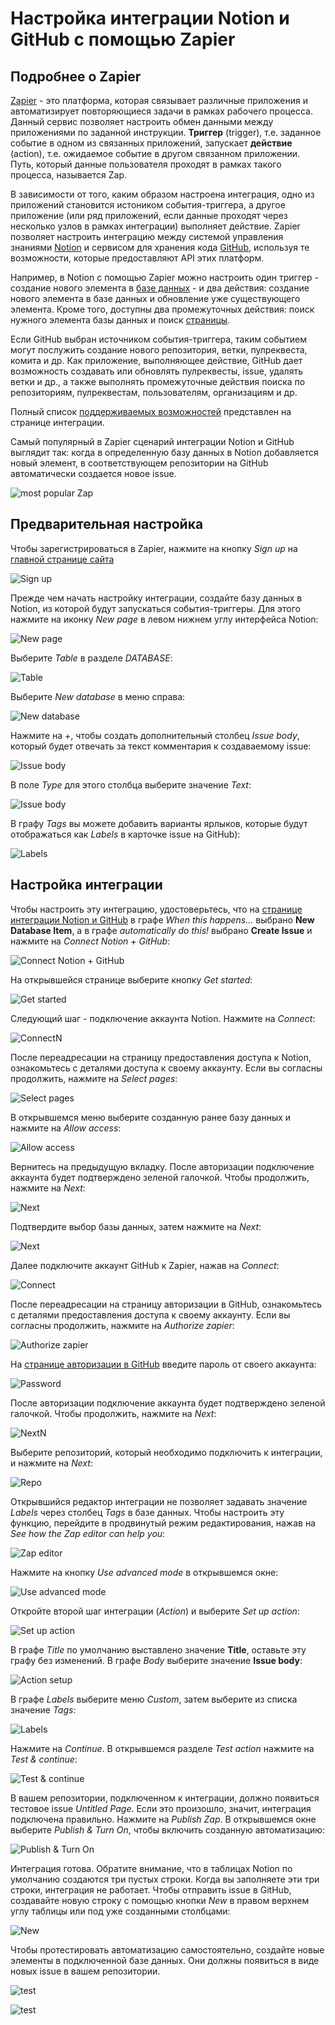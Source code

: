 # Настройка интеграции Notion и GitHub с помощью Zapier

## Подробнее о Zapier

[Zapier](https://zapier.com/app/dashboard) - это платформа, которая связывает различные приложения и автоматизирует повторяющиеся задачи в рамках рабочего процесса. Данный сервис позволяет настроить обмен данными между приложениями по заданной инструкции. **Триггер** (trigger), т.е. заданное событие в одном из связанных приложений, запускает **действие** (action), т.е. ожидаемое событие в другом связанном приложении. Путь, который данные пользователя проходят в рамках такого процесса, называется Zap. 

В зависимости от того, каким образом настроена интеграция, одно из приложений становится истоником события-триггера, а другое приложение (или ряд приложений, если данные проходят через несколько узлов в рамках интеграции) выполняет действие.  Zapier позволяет настроить интеграцию между системой управления знаниями [Notion](https://www.notion.so/) и сервисом для хранения кода [GitHub](https://github.com/), используя те возможности, которые предоставляют API этих платформ. 

Например, в Notion с помощью Zapier можно настроить один триггер - создание нового элемента в [базе данных](https://www.notion.so/Intro-to-databases-fd8cd2d212f74c50954c11086d85997e) - и два действия: создание нового элемента в базе данных и обновление уже существующего элемента. Кроме того, доступны два промежуточныx действия: поиск нужного элемента базы данных и поиск [страницы](https://www.notion.so/Create-a-new-page-6c3fe9aad94749099ea4bdfc072e5f97).

Если GitHub выбран источником события-триггера, таким событием могут послужить создание нового репозитория, ветки, пулреквеста, комита и др. Как приложение, выполняющее действие, GitHub дает возможность создавать или обновлять пулреквесты, issue, удалять ветки и др., а также выполнять промежуточные действия поиска по репозиториям, пулреквестам, пользователям, организациям и др.

Полный список [поддерживаемых возможностей](https://zapier.com/apps/notion/integrations/github#triggers-and-actions) представлен на странице интеграции.

Самый популярный в Zapier сценарий интеграции Notion и GitHub выглядит так: когда в определенную базу данных в Notion добавляется новый элемент, в соответствующем репозитории на GitHub автоматически создается новое issue.

![most popular Zap](https://raw.github.com/AlfiaG/docs-portfolio/blob/main/screenshots/image1.1.png)

## Предварительная настройка

Чтобы зарегистрироваться в Zapier, нажмите на кнопку *Sign up* на [главной странице сайта](https://zapier.com/)

![Sign up](https://raw.github.com/AlfiaG/docs-portfolio/blob/main/screenshots/image1.0.png)

Прежде чем начать настройку интеграции, создайте базу данных в Notion, из которой будут запускаться события-триггеры. Для этого нажмите на иконку *New page* в левом нижнем углу интерфейса Notion:

![New page](https://raw.github.com/AlfiaG/docs-portfolio/blob/main/screenshots/image1.0.1.png)

Выберите *Table* в разделе *DATABASE*:

![Table](https://raw.github.com/AlfiaG/docs-portfolio/blob/main/screenshots/image1.0.2.png)

Выберите *New database* в меню справа:

![New database](https://raw.github.com/AlfiaG/docs-portfolio/blob/main/screenshots/image1.0.3.png)

Нажмите на +, чтобы создать дополнительный столбец *Issue body*, который будет отвечать за текст комментария к создаваемому issue:

![Issue body](https://raw.github.com/AlfiaG/docs-portfolio/blob/main/screenshots/image1.0.4.png)

В поле *Type* для этого столбца выберите значение *Text*:

![Issue body](https://raw.github.com/AlfiaG/docs-portfolio/blob/main/screenshots/image1.0.5.png)

В графу *Tags* вы можете добавить варианты ярлыков, которые будут отображаться как *Labels* в карточке issue на GitHub): 

![Labels](https://raw.github.com/AlfiaG/docs-portfolio/blob/main/screenshots/image1.0.6.png)

## Настройка интеграции 

Чтобы настроить эту интеграцию, удостоверьтесь, что на [странице интеграции Notion и GitHub](https://zapier.com/apps/notion/integrations/github) в графе *When this happens...* выбрано **New Database Item**, а в графе *automatically do this!* выбрано **Create Issue** и нажмите на *Connect Notion + GitHub*:

![Connect Notion + GitHub](https://raw.github.com/AlfiaG/docs-portfolio/blob/main/screenshots/image1.2.png)

На открывшейся странице выберите кнопку *Get started*:

![Get started](https://raw.github.com/AlfiaG/docs-portfolio/blob/main/screenshots/image1.3.png)

Следующий шаг - подключение аккаунта Notion. Нажмите на *Connect*:

![ConnectN](https://raw.github.com/AlfiaG/docs-portfolio/blob/main/screenshots/image1.4.png)

После переадресации на страницу предоставления доступа к Notion, ознакомьтесь с деталями доступа к своему аккаунту. Если вы согласны продолжить, нажмите на *Select pages*: 

![Select pages](https://raw.github.com/AlfiaG/docs-portfolio/blob/main/screenshots/image1.5.png)

В открывшемся меню выберите созданную ранее базу данных и нажмите на *Allow access*:

![Allow access](https://raw.github.com/AlfiaG/docs-portfolio/blob/main/screenshots/image1.6.png)

Вернитесь на предыдущую вкладку. После авторизации подключение аккаунта будет подтверждено зеленой галочкой. Чтобы продолжить, нажмите на *Next*:

![Next](https://raw.github.com/AlfiaG/docs-portfolio/blob/main/screenshots/image1.7.png)

Подтвердите выбор базы данных, затем нажмите на *Next*:

![Next](https://raw.github.com/AlfiaG/docs-portfolio/blob/main/screenshots/image1.8.png)

Далее подключите аккаунт GitHub к Zapier, нажав на *Connect*:

![Connect](https://raw.github.com/AlfiaG/docs-portfolio/blob/main/screenshots/image1.9.png)

После переадресации на страницу авторизации в GitHub, ознакомьтесь с деталями предоставления доступа к своему аккаунту. Если вы согласны продолжить, нажмите на *Authorize zapier*: 

![Authorize zapier](https://raw.github.com/AlfiaG/docs-portfolio/blob/main/screenshots/image1.10.png)

На [странице авторизации в GitHub](https://github.com/login/oauth/authorize) введите пароль от своего аккаунта:

![Password](https://raw.github.com/AlfiaG/docs-portfolio/blob/main/screenshots/image1.11.png)

После авторизации подключение аккаунта будет подтверждено зеленой галочкой. Чтобы продолжить, нажмите на *Next*:

![NextN](https://raw.github.com/AlfiaG/docs-portfolio/blob/main/screenshots/image1.12.png)

Выберите репозиторий, который необходимо подключить к интеграции, и нажмите на *Next*:

![Repo](https://raw.github.com/AlfiaG/docs-portfolio/blob/main/screenshots/image1.13.png)

Открывшийся редактор интеграции не позволяет задавать значение *Labels* через столбец *Tags* в базе данных. Чтобы настроить эту функцию, перейдите в продвинутый режим редактирования, нажав на *See how the Zap editor can help you*:

![Zap editor](https://raw.github.com/AlfiaG/docs-portfolio/blob/main/screenshots/image1.14.png)

Нажмите на кнопку *Use advanced mode* в открывшемся окне:

![Use advanced mode](https://raw.github.com/AlfiaG/docs-portfolio/blob/main/screenshots/image1.15.png)

Откройте второй шаг интеграции (*Action*) и выберите *Set up action*:

![Set up action](https://raw.github.com/AlfiaG/docs-portfolio/blob/main/screenshots/image1.16.png)

В графе *Title* по умолчанию выставлено значение **Title**, оставьте эту графу без изменений. В графе *Body* выберите значение **Issue body**:

![Action setup](https://raw.github.com/AlfiaG/docs-portfolio/blob/main/screenshots/image1.17.png)

В графе *Labels* выберите меню *Custom*, затем выберите из списка значение *Tags*:

![Labels](https://raw.github.com/AlfiaG/docs-portfolio/blob/main/screenshots/image1.18.png)

Нажмите на *Continue*. В открывшемся разделе *Test action* нажмите на *Test & continue*:

![Test & continue](https://raw.github.com/AlfiaG/docs-portfolio/blob/main/screenshots/image1.19.png)

В вашем репозитории, подключенном к интеграции, должно появиться тестовое issue *Untitled Page*. Если это произошло, значит, интеграция подключена правильно. Нажмите на *Publish Zap*. В открывшемся окне выберите *Publish & Turn On*, чтобы включить созданную автоматизацию:

![Publish & Turn On](https://raw.github.com/AlfiaG/docs-portfolio/blob/main/screenshots/image1.20.png)

Интеграция готова. Обратите внимание, что в таблицах Notion по умолчанию создаются три пустых строки. Когда вы заполняете эти три строки, интеграция не работает. Чтобы отправить issue в GitHub, создавайте новую строку с помощью кнопки *New* в правом верхнем углу таблицы или под уже созданными столбцами:

![New](https://raw.github.com/AlfiaG/docs-portfolio/blob/main/screenshots/image1.21.png)

Чтобы протестировать автоматизацию самостоятельно, создайте новые элементы в подключенной базе данных. Они должны появиться в виде новых issue в вашем репозитории.

![test](https://raw.github.com/AlfiaG/docs-portfolio/blob/main/screenshots/image1.22.png)

![test](https://raw.github.com/AlfiaG/docs-portfolio/blob/main/screenshots/image1.23.png)